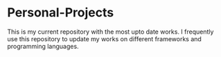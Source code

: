 # Personal-Projects

This is my current repository with the most upto date works. I frequently use this repository to update my works on different frameworks and programming languages.
